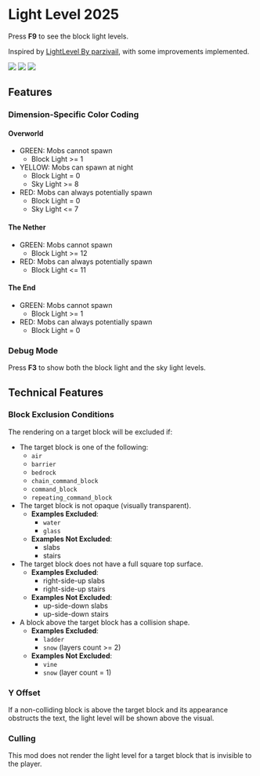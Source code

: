 # Light Level 2025

Press **F9** to see the block light levels.

Inspired by [LightLevel By parzivail](https://github.com/Parzivail-Modding-Team/LightLevel), with
some improvements implemented.

<div style="display: inline">
  <img src="https://img.shields.io/badge/Minecraft-1.21.5-white">
  <img src="https://img.shields.io/badge/Fabric_Loader-0.16.12-white">
  <img src="https://img.shields.io/github/actions/workflow/status/dark-lion-jp/light-level-2025/build.yml?branch=main">
</div>

## Features

### Dimension-Specific Color Coding

#### Overworld

- GREEN: Mobs cannot spawn
    - Block Light >= 1
- YELLOW: Mobs can spawn at night
    - Block Light = 0
    - Sky Light >= 8
- RED: Mobs can always potentially spawn
    - Block Light = 0
    - Sky Light <= 7

#### The Nether

- GREEN: Mobs cannot spawn
    - Block Light >= 12
- RED: Mobs can always potentially spawn
    - Block Light <= 11

#### The End

- GREEN: Mobs cannot spawn
    - Block Light >= 1
- RED: Mobs can always potentially spawn
    - Block Light = 0

### Debug Mode

Press **F3** to show both the block light and the sky light levels.

## Technical Features

### Block Exclusion Conditions

The rendering on a target block will be excluded if:

- The target block is one of the following:
    - `air`
    - `barrier`
    - `bedrock`
    - `chain_command_block`
    - `command_block`
    - `repeating_command_block`
- The target block is not opaque (visually transparent).
    - **Examples Excluded**:
        - `water`
        - `glass`
    - **Examples Not Excluded**:
        - slabs
        - stairs
- The target block does not have a full square top surface.
    - **Examples Excluded**:
        - right-side-up slabs
        - right-side-up stairs
    - **Examples Not Excluded**:
        - up-side-down slabs
        - up-side-down stairs
- A block above the target block has a collision shape.
    - **Examples Excluded**:
        - `ladder`
        - `snow` (layers count >= 2)
    - **Examples Not Excluded**:
        - `vine`
        - `snow` (layer count = 1)

### Y Offset

If a non-colliding block is above the target block and its appearance obstructs the text, the light
level will be shown above the visual.

### Culling

This mod does not render the light level for a target block that is invisible to the player.
